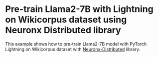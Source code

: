 # Pre-train Llama2-7B with Lightning on Wikicorpus dataset using Neuronx Distributed library

This example shows how to pre-train Llama2-7B model with PyTorch Lightning on Wikicorpus dataset with [Neuronx-Distributed](https://github.com/aws-neuron/neuronx-distributed/tree/main) library. 
